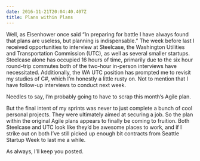 ```yaml
---
date: 2016-11-21T20:04:40.407Z
title: Plans within Plans
---
```



Well, as Eisenhower once said “In preparing for battle I have always found that plans are useless, but planning is
indispensable.”  The week before last I received opportunities to interview at Steelcase, the Washington Utilities 
and Transportation Commission (UTC), as well as several smaller startups.  Steelcase alone has occupied 16 hours of
time, primarily due to the six hour round-trip commutes both of the two-hour in-person interviews have necessitated.
Additionally, the WA UTC position has prompted me to revisit my studies of C#, which I’m honestly a little rusty on.
Not to mention that I have follow-up interviews to conduct next week.

Needles to say, I’m probably going to have to scrap this month’s Agile plan.

But the final intent of my sprints was never to just complete a bunch of cool personal projects.  They were ultimately 
aimed at securing a job.  So the plan within the original Agile plans appears to finally be coming to fruition.  Both 
Steelcase and UTC look like they’d be awesome places to work, and if I strike out on both I’ve still picked up enough 
bit contracts from Seattle Startup Week to last me a while.  

As always, I’ll keep you posted.




